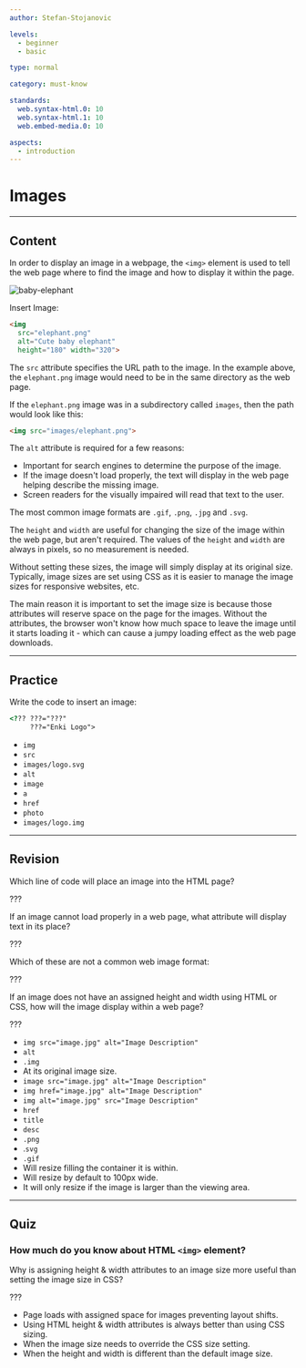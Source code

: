 ```yaml
---
author: Stefan-Stojanovic

levels:
  - beginner
  - basic

type: normal

category: must-know

standards:
  web.syntax-html.0: 10
  web.syntax-html.1: 10
  web.embed-media.0: 10

aspects:
  - introduction
---
```

# Images
---
## Content

In order to display an image in a webpage, the `<img>` element is used to tell the web page where to find the image and how to display it within the page.

![baby-elephant](%3Csvg%20xmlns%3D%22http%3A%2F%2Fwww.w3.org%2F2000%2Fsvg%22%20style%3D%22width%3A100%25%22%20viewBox%3D%220%200%20320%20181%22%3E%3Cg%20fill%3D%22none%22%20fill-rule%3D%22evenodd%22%3E%3Crect%20width%3D%22320%22%20height%3D%22181%22%20fill%3D%22%23FFF%22%20rx%3D%229%22%2F%3E%3Cpath%20fill%3D%22%23D1D3D4%22%20fill-rule%3D%22nonzero%22%20d%3D%22M173.09526%20160.98927c-4.23841-.02452-9.96056-1.02914-13.27913-5.65226l-.4005-.18749c-.44482.0332-.88477.04956-1.31243.04956-2.49654%200-4.52369-.54638-5.5621-1.4989-.52317-.48047-.78822-1.05775-.78822-1.71524%200-1.73977.86197-6.77592%201.55467-10.82277.33752-1.97196.63201-3.68874.75954-4.6433l-.17644-.40614c-2.3836-1.75151-7.91549-6.41805-12.66812-12.21974-4.02381-4.91201-8.56824-12.03992-7.52522-18.24545l-.41895-.27664c-.95288.5612-2.29782.846-4.0018.846-1.98411%200-4.1877-.36655-6.13187-.69018-1.55365-.25876-2.88144-.47996-3.8443-.47996-.46633%200-.821.05236-1.08042.15939l-.20512.212c-2.37951%205.03233-10.15057%209.99875-16.6402%2012.32065-4.08016%201.46058-8.16671%202.20057-12.14648%202.20057-4.43841%200-8.57619-.91446-12.2991-2.7186-6.24251-3.02434-11.92779-10.5068-14.83765-19.52798-3.4945-10.83452-2.5872-22.70586%202.55442-33.4313l.02945-.08404.00896-.082c-.01664-.41917-.2717-1.18292-.67836-2.37171-.40461-1.1824-.90781-2.65244-1.15083-3.94161-.27913-1.48025-.15468-2.3919.37926-2.78705l.0379-.02657c.19513-.12976.4402-.19566.72804-.19566%201.34263%200%203.40307%201.35074%205.7603%202.98297%201.15673.80053%202.2484%201.55661%203.01921%201.88638.80717.34535%202.00077.49682%203.26428.65723%202.52343.32083%205.38207.68406%206.66632%202.60646.05634.08353.105.16935.14264.25237l.23918.52466-.36773.4442c-.50986.61586-1.86146%201.0644-5.16466%201.71372-1.75468.34483-2.94853.59976-3.56364.96452v.53641l-.11908.48456c-.28271%201.15712-.51088%202.07056-.65531%202.4251-1.54571%203.7955-5.6507%2013.87752-1.4991%2020.84271%202.26914%203.807%206.6822%206.10387%2013.11625%206.82726.37875.04215.74495.06386%201.08656.06386%201.59488%200%202.85864-.4769%203.7557-1.4174%203.05173-3.19856%201.69654-11.47746.12778-21.06341-1.6927-10.34384-3.61178-22.06753-.77977-30.9449%202.03611-6.38281%208.15212-12.79831%2016.77977-17.601%207.91165-4.40344%2017.05096-6.92917%2025.07478-6.92917.56799%200%201.13572.01251%201.68732.03729%2012.15263.54229%2020.2338%206.90185%2022.78259%2017.91696l.52906.2c7.36723-5.24458%2018.45225-8.13023%2031.25327-8.13023.32113%200%20.64558.00179.96876.00537%2012.15698.1392%2024.63995%202.79394%2034.24686%207.28372%209.51447%204.44584%2014.99385%2010.14893%2015.44251%2016.06736l.38156.07663c1.27247-2.50428%202.28118-2.98195%203.46402-3.34288.65276-.19898%201.26786-.38647%201.82049-1.21331.6123-.91676%201.10474-2.56789%201.58105-4.16487.52164-1.74998.8904-2.86342%201.2274-3.37735l.21946-.33437.39462-.06922c5.82228-1.02046%208.60077-3.78171%209.9068-5.91817l1.05889-1.73236.61332%201.93466c1.25736%203.96793%202.85147%2011.20772-.6018%2015.11101-2.37516%202.68514-5.3288%203.22947-8.18514%203.75566-3.04892.5612-5.92702%201.09122-7.51883%204.26806-.90985%201.81461.00794%205.50769%201.27837%2010.6192%202.92547%2011.76455%207.81843%2031.43763-6.21742%2048.52366l-.09296.19081c-.5621%202.76687%201.69066%209.70141%204.07478%2017.04031%203.94238%2012.13392%205.6397%2018.61813%203.9872%2020.41588-1.54956%201.68613-8.10372%202.86317-15.93855%202.86317-4.10576%200-8.0041-.32185-11.274-.93055-3.74571-.69708-8.43867-2.10861-9.52267-4.87293-.88732-2.26162-1.42484-3.62334-1.74212-4.41877-.0986-.24598-.17619-.4401-.23867-.59337l-.5872-.33309-.24353.45698-.6571-.1318c-.6776-.12287-1.40538-.4958-2.10474-1.07794-1.5959-1.32852-2.80999-3.49512-2.77542-4.88724l-.37567-.44726-9.54008-.317-.2676.46898c.84532%201.39416%205.49116%209.45926%202.5457%2013.57176-1.83712%202.56584-10.43277%206.44437-19.20153%206.44437l-.16748.00076z%22%2F%3E%3Cpath%20fill%3D%22%23939598%22%20fill-rule%3D%22nonzero%22%20d%3D%22M256.73706%2050.65417c-2.1457%202.42343-4.79392%202.91052-7.59758%203.42649-3.11019.57193-6.32606%201.16354-8.10957%204.71755-1.0535%202.09965-.15673%205.70093%201.19944%2011.15245%202.86112%2011.49463%207.65017%2030.73387-6.03005%2047.31534l-.02462.03016-.18726.38282-.00897.04038c-.6577%202.95013%201.52546%209.66076%204.05414%2017.43348%202.14084%206.5821%205.72429%2017.59884%204.14726%2019.31336-1.13275%201.23101-6.82112%202.53971-15.13103%202.53971-4.01593%200-7.8246-.31331-11.0125-.9062-4.92885-.91617-8.03853-2.42957-8.75804-4.26139-.88137-2.24326-1.41491-3.59336-1.73042-4.38175-.22496-.56325-.33757-.8464-.4353-1.03807l-.1003.05034-.0395-.02274.12184-.06363c-.27805-.52364-.67385-.63378-.9578-.63378-.19444%200-.33911.05545-.40888.08203-.27652.1053-.46993.2617-.57972.4687-.5125-.09252-1.0912-.39356-1.66372-.86992-1.5206-1.26423-2.54613-3.3212-2.41274-4.24682l.02565-.18196-.88624-1.05365-10.42484-.34603-.81058%201.42115.17084.26475c1.54111%202.39993%205.02658%209.34567%202.67643%2012.62317-1.51649%202.11549-9.61504%206.00096-18.29689%206.00096l-.16493-.00026c-4.02055-.02325-9.45344-.96702-12.50591-5.33063l-.05464-.07846-.83904-.39228-.09312.00793c-.46505.03833-.92857.05775-1.37772.05775-2.21548%200-4.04542-.4646-4.89498-1.24328-.33116-.30385-.48532-.62994-.48532-1.0263%200-1.64527.88316-6.79983%201.5288-10.56697.35578-2.07435.66257-3.86656.7785-4.78963l.01206-.0966-.37399-.86096-.07926-.05725c-2.25652-1.63504-7.77637-6.25446-12.51668-12.0341-3.91358-4.77174-8.34505-11.68733-7.2341-17.53802l.0731-.38512-1.42466-.93968-.3273.21773c-.79878.53054-2.02542.7999-3.64502.7999-1.8969%200-4.04184-.35702-5.94643-.6739-1.5665-.26042-2.9196-.4853-3.94743-.4853-.6677%200-1.1643.09276-1.56344.29184l-.05232.02606-.42735.44135-.02386.05213c-1.66603%203.62174-7.70403%208.843-16.02112%2011.81536-3.94719%201.41092-7.89565%202.12596-11.73638%202.12596-4.2614%200-8.23065-.87527-11.79692-2.60104-5.97361-2.89084-11.43087-10.0947-14.24274-18.80122-3.39876-10.52531-2.50764-22.06237%202.50919-32.48725l.06797-.19396.01616-.0713.02309-.20547c0-.55098-.24753-1.29976-.7231-2.68768-.39144-1.14284-.87906-2.56526-1.10787-3.77813-.29601-1.56783.01821-1.85559.02129-1.85763.03822-.02582.11594-.04013.21316-.04013%201.15276%200%203.58165%201.67951%205.18997%202.7917%201.18585.82007%202.30603%201.59466%203.1556%201.9573.9183.39227%202.16392.55046%203.4829.71785%202.30705.29286%203.2687.09098%204.31065%201.64833.03591.05316%201.71041.62713%201.72298.65473-.47557.57424-4.11699.74904-5.3621.99335-2.27575.44722-3.95384.9729-4.6318%201.64808v1.64782c-.18828.76104-.51046%201.93609-.6618%202.30741-1.57959%203.87473-5.3426%2014.46419-.99244%2021.75417%202.40505%204.02985%207.66864%205.86423%2014.35022%206.6148.40965.04574.80673.069%201.18046.069%201.84277%200%203.3195-.56785%204.38915-1.68795%203.3408-3.49728%201.96282-11.90582.36758-21.64198-1.66218-10.14478-3.54625-21.643-.80441-30.22838%201.94948-6.1037%207.85922-12.26846%2016.21428-16.91395%207.71403-4.28848%2016.6152-6.74794%2024.42133-6.74794.54816%200%201.0971.012%201.63217.03577%2011.6861.52083%2019.42554%206.6539%2021.7939%2017.2702l.05463.24507%201.44826.54689.2047-.14746c7.15074-5.1727%2018.03755-8.02112%2030.65453-8.02112.31474%200%20.63333.00154.94986.00537%2011.9303.13595%2024.172%202.73419%2033.58645%207.12847%209.16973%204.27978%2014.4246%209.6927%2014.79552%2015.24133l.04053.60592%201.75401.35062.27216-.54254c2.08569-2.06463%202.04157-2.65931%202.92576-2.92867.699-.21288%201.56959-.47763%202.29962-1.56885.68283-1.0212%202.81571-2.84101%202.81571-4.48884%200-.9711.33475-2.46994.66129-2.96649%206.1547-1.07767%208.89424-3.70657%2010.2563-5.93297%201.1643%203.67105%202.23498%2010.16804-.9047%2013.7126z%22%2F%3E%3Cpath%20fill%3D%22%2358595B%22%20fill-rule%3D%22nonzero%22%20d%3D%22M185.51905%2052.9727c2.94114%2010.0678-15.23188%2035.23454-36.74%2032.75657-8.52888-.9826-9.5129-40.29054.3281-46.18641%205.28508-3.16673%2031.81963-2.29308%2036.4119%2013.42984z%22%2F%3E%3Cpath%20fill%3D%22%23000%22%20fill-rule%3D%22nonzero%22%20d%3D%22M127.91525%2071.51747c-.11025-.24866-1.51425.16013-3.1355.91376-.45125.20926-.86975.42337-1.23925.62854-.1625-.61498-.425-1.18698-.77325-1.69503.0785-.03555.15725-.07086.237-.10795%201.62125-.75337%202.84625-1.56558%202.73575-1.81474-.1105-.24891-1.5145.16014-3.13575.9135-.1655.077-.32575.15452-.482.23203-.95875-.95674-2.26725-1.54844-3.7125-1.54844-2.9385%200-5.3205%202.43688-5.3205%205.44398%200%203.00683%202.382%205.44397%205.3205%205.44397s5.32025-2.43714%205.32025-5.44397c0-.18138-.0095-.36019-.02625-.53696.4445-.16142.948-.36914%201.4755-.61446%201.62175-.75286%202.8465-1.56533%202.736-1.81423z%22%2F%3E%3Cellipse%20cx%3D%22116.79775%22%20cy%3D%2273.49363%22%20fill%3D%22%23FFF%22%20fill-rule%3D%22nonzero%22%20rx%3D%221%22%20ry%3D%221%22%2F%3E%3C%2Fg%3E%3C%2Fsvg%3E)

Insert Image: 
```html
<img
  src="elephant.png"
  alt="Cute baby elephant"
  height="180" width="320">
```

The `src` attribute specifies the URL path to the image. In the example above, the `elephant.png` image would need to be in the same directory as the web page. 

If the `elephant.png` image was in a subdirectory called `images`, then the path would look like this: 

```html
<img src="images/elephant.png">
```

The `alt` attribute is required for a few reasons: 

* Important for search engines to determine the purpose of the image.
* If the image doesn't load properly, the text will display in the web page helping describe the missing image.
* Screen readers for the visually impaired will read that text to the user. 

The most common image formats are `.gif`, `.png`, `.jpg` and `.svg`.

The `height` and `width` are useful for changing the size of the image within the web page, but aren't required. The values of the `height` and `width` are always in pixels, so no measurement is needed.

Without setting these sizes, the image will simply display at its original size. Typically, image sizes are set using CSS as it is easier to manage the image sizes for responsive websites, etc. 

The main reason it is important to set the image size is because those attributes will reserve space on the page for the images. Without the attributes, the browser won't know how much space to leave the image until it starts loading it - which can cause a jumpy loading effect as the web page downloads.

---
## Practice

Write the code to insert an image:

```html
<??? ???="???" 
     ???="Enki Logo">
```

* `img`
* `src`
* `images/logo.svg`
* `alt`
* `image`
* `a`
* `href`
* `photo`
* `images/logo.img`

---
## Revision

Which line of code will place an image into the HTML page?

???

If an image cannot load properly in a web page, what attribute will display text in its place?

???

Which of these are not a common web image format:

???

If an image does not have an assigned height and width using HTML or CSS, how will the image display within a web page?

???

* `img src="image.jpg" alt="Image Description"`
* `alt`
* `.img`
* At its original image size.
* `image src="image.jpg" alt="Image Description"`
* `img href="image.jpg" alt="Image Description"`
* `img alt="image.jpg" src="Image Description"`
* `href`
* `title`
* `desc`
* `.png`
* .`svg`
* `.gif`
* Will resize filling the container it is within.
* Will resize by default to 100px wide.
* It will only resize if the image is larger than the viewing area.

---
## Quiz

### How much do you know about HTML `<img>` element?

Why is assigning height & width attributes to an image size more useful than setting the image size in CSS?

???

* Page loads with assigned space for images preventing layout shifts.
* Using HTML height & width attributes is always better than using CSS sizing.
* When the image size needs to override the CSS size setting.
* When the height and width is different than the default image size.
 

